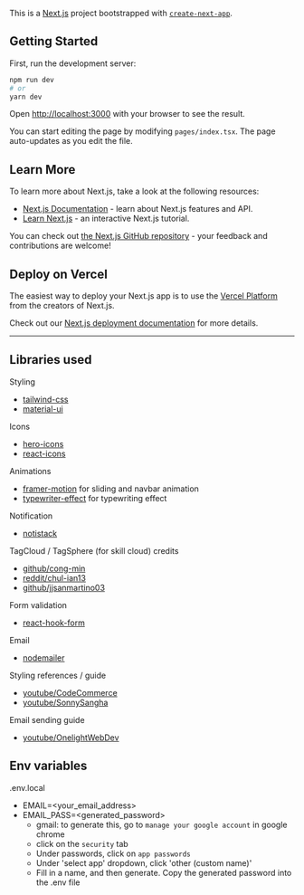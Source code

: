 This is a [Next.js](https://nextjs.org/) project bootstrapped with [`create-next-app`](https://github.com/vercel/next.js/tree/canary/packages/create-next-app).

## Getting Started

First, run the development server:

```bash
npm run dev
# or
yarn dev
```

Open [http://localhost:3000](http://localhost:3000) with your browser to see the result.

You can start editing the page by modifying `pages/index.tsx`. The page auto-updates as you edit the file.

<!-- [API routes](https://nextjs.org/docs/api-routes/introduction) can be accessed on [http://localhost:3000/api/hello](http://localhost:3000/api/hello). This endpoint can be edited in `pages/api/hello.ts`.

The `pages/api` directory is mapped to `/api/*`. Files in this directory are treated as [API routes](https://nextjs.org/docs/api-routes/introduction) instead of React pages. -->

## Learn More

To learn more about Next.js, take a look at the following resources:

- [Next.js Documentation](https://nextjs.org/docs) - learn about Next.js features and API.
- [Learn Next.js](https://nextjs.org/learn) - an interactive Next.js tutorial.

You can check out [the Next.js GitHub repository](https://github.com/vercel/next.js/) - your feedback and contributions are welcome!

## Deploy on Vercel

The easiest way to deploy your Next.js app is to use the [Vercel Platform](https://vercel.com/new?utm_medium=default-template&filter=next.js&utm_source=create-next-app&utm_campaign=create-next-app-readme) from the creators of Next.js.

Check out our [Next.js deployment documentation](https://nextjs.org/docs/deployment) for more details.

---

## Libraries used

Styling
- [tailwind-css](https://tailwindcss.com/)
- [material-ui](https://mui.com/)

Icons
- [hero-icons](https://heroicons.com/)
- [react-icons](https://react-icons.github.io/react-icons/)

Animations
- [framer-motion](https://www.framer.com/motion/) for sliding and navbar animation
- [typewriter-effect](/https://www.npmjs.com/package/typewriter-effect) for typewriting effect

Notification
- [notistack](https://notistack.com/getting-started)

TagCloud / TagSphere (for skill cloud) credits
- [github/cong-min](/https://github.com/cong-min/TagCloud)
- [reddit/chul-ian13](/https://www.reddit.com/r/reactjs/comments/lfqe5o/comment/gzcyzgk/)
- [github/jjsanmartino03](https://github.com/jjsanmartino03/react-tag-sphere/blob/main/src/index.tsx)

Form validation
- [react-hook-form](https://react-hook-form.com/)

Email
- [nodemailer](https://nodemailer.com/about/)

Styling references / guide
- [youtube/CodeCommerce](https://www.youtube.com/watch?v=CMx51wpd7g4&ab_channel=CodeCommerce)
- [youtube/SonnySangha](https://www.youtube.com/watch?v=urgi2iz9P6U&t=274s&ab_channel=SonnySangha)

Email sending guide
- [youtube/OnelightWebDev](https://www.youtube.com/watch?v=t2LvPXHLrek&ab_channel=OnelightWebDev)

## Env variables
.env.local
- EMAIL=<your_email_address>
- EMAIL_PASS=<generated_password>
  - gmail: to generate this, go to `manage your google account` in google chrome
  - click on the `security` tab
  - Under passwords, click on `app passwords`
  - Under 'select app' dropdown, click 'other (custom name)'
  - Fill in a name, and then generate. Copy the generated password into the .env file